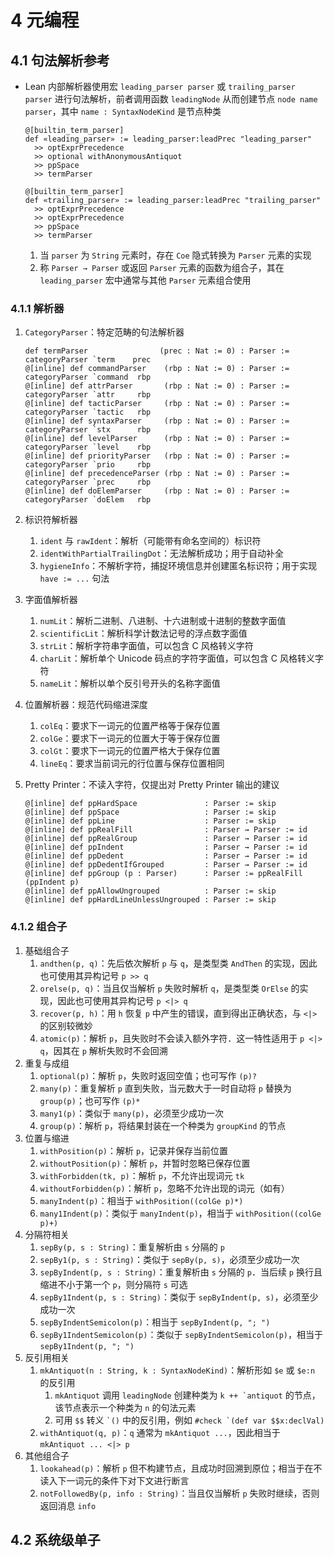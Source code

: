 # 4 元编程

## 4.1 句法解析参考
- Lean 内部解析器使用宏 `leading_parser parser` 或 `trailing_parser parser` 进行句法解析，前者调用函数 `leadingNode` 从而创建节点 `node name parser`，其中 `name : SyntaxNodeKind` 是节点种类

    ```lean
    @[builtin_term_parser]
    def «leading_parser» := leading_parser:leadPrec "leading_parser"
      >> optExprPrecedence
      >> optional withAnonymousAntiquot
      >> ppSpace
      >> termParser

    @[builtin_term_parser]
    def «trailing_parser» := leading_parser:leadPrec "trailing_parser"
      >> optExprPrecedence
      >> optExprPrecedence
      >> ppSpace
      >> termParser
    ```

    1. 当 `parser` 为 `String` 元素时，存在 `Coe` 隐式转换为 `Parser` 元素的实现
    2. 称 `Parser → Parser` 或返回 `Parser` 元素的函数为组合子，其在 `leading_parser` 宏中通常与其他 `Parser` 元素组合使用

### 4.1.1 解析器
1. `CategoryParser`：特定范畴的句法解析器

    ```lean
    def termParser                (prec : Nat := 0) : Parser := categoryParser `term    prec
    @[inline] def commandParser    (rbp : Nat := 0) : Parser := categoryParser `command  rbp
    @[inline] def attrParser       (rbp : Nat := 0) : Parser := categoryParser `attr     rbp
    @[inline] def tacticParser     (rbp : Nat := 0) : Parser := categoryParser `tactic   rbp
    @[inline] def syntaxParser     (rbp : Nat := 0) : Parser := categoryParser `stx      rbp
    @[inline] def levelParser      (rbp : Nat := 0) : Parser := categoryParser `level    rbp
    @[inline] def priorityParser   (rbp : Nat := 0) : Parser := categoryParser `prio     rbp
    @[inline] def precedenceParser (rbp : Nat := 0) : Parser := categoryParser `prec     rbp
    @[inline] def doElemParser     (rbp : Nat := 0) : Parser := categoryParser `doElem   rbp
    ```

2. 标识符解析器
    1. `ident` 与 `rawIdent`：解析（可能带有命名空间的）标识符
    2. `identWithPartialTrailingDot`：无法解析成功；用于自动补全
    3. `hygieneInfo`：不解析字符，捕捉环境信息并创建匿名标识符；用于实现 `have := ...` 句法
3. 字面值解析器
    1. `numLit`：解析二进制、八进制、十六进制或十进制的整数字面值
    2. `scientificLit`：解析科学计数法记号的浮点数字面值
    3. `strLit`：解析字符串字面值，可以包含 C 风格转义字符
    4. `charLit`：解析单个 Unicode 码点的字符字面值，可以包含 C 风格转义字符
    5. `nameLit`：解析以单个反引号开头的名称字面值
4. 位置解析器：规范代码缩进深度
    1. `colEq`：要求下一词元的位置严格等于保存位置
    2. `colGe`：要求下一词元的位置大于等于保存位置
    3. `colGt`：要求下一词元的位置严格大于保存位置
    4. `lineEq`：要求当前词元的行位置与保存位置相同
5. Pretty Printer：不读入字符，仅提出对 Pretty Printer 输出的建议

    ```lean
    @[inline] def ppHardSpace               : Parser := skip
    @[inline] def ppSpace                   : Parser := skip
    @[inline] def ppLine                    : Parser := skip
    @[inline] def ppRealFill                : Parser → Parser := id
    @[inline] def ppRealGroup               : Parser → Parser := id
    @[inline] def ppIndent                  : Parser → Parser := id
    @[inline] def ppDedent                  : Parser → Parser := id
    @[inline] def ppDedentIfGrouped         : Parser → Parser := id
    @[inline] def ppGroup (p : Parser)      : Parser := ppRealFill (ppIndent p)
    @[inline] def ppAllowUngrouped          : Parser := skip
    @[inline] def ppHardLineUnlessUngrouped : Parser := skip
    ```

### 4.1.2 组合子
1. 基础组合子
    1. `andthen(p, q)`：先后依次解析 `p` 与 `q`，是类型类 `AndThen` 的实现，因此也可使用其异构记号 `p >> q`
    2. `orelse(p, q)`：当且仅当解析 `p` 失败时解析 `q`，是类型类 `OrElse` 的实现，因此也可使用其异构记号 `p <|> q`
    3. `recover(p, h)`：用 `h` 恢复 `p` 中产生的错误，直到得出正确状态，与 `<|>` 的区别较微妙
    4. `atomic(p)`：解析 `p`，且失败时不会读入额外字符．这一特性适用于 `p <|> q`，因其在 `p` 解析失败时不会回溯
2. 重复与成组
    1. `optional(p)`：解析 `p`，失败时返回空值；也可写作 `(p)?`
    2. `many(p)`：重复解析 `p` 直到失败，当元数大于一时自动将 `p` 替换为 `group(p)`；也可写作 `(p)*`
    3. `many1(p)`：类似于 `many(p)`，必须至少成功一次
    4. `group(p)`：解析 `p`，将结果封装在一个种类为 `groupKind` 的节点
3. 位置与缩进
    1. `withPosition(p)`：解析 `p`，记录并保存当前位置
    2. `withoutPosition(p)`：解析 `p`，并暂时忽略已保存位置
    3. `withForbidden(tk, p)`：解析 `p`，不允许出现词元 `tk`
    4. `withoutForbidden(p)`：解析 `p`，忽略不允许出现的词元（如有）
    5. `manyIndent(p)`：相当于 `withPosition((colGe p)*)`
    6. `many1Indent(p)`：类似于 `manyIndent(p)`，相当于 `withPosition((colGe p)+)`
4. 分隔符相关
    1. `sepBy(p, s : String)`：重复解析由 `s` 分隔的 `p`
    2. `sepBy1(p, s : String)`：类似于 `sepBy(p, s)`，必须至少成功一次
    3. `sepByIndent(p, s : String)`：重复解析由 `s` 分隔的 `p`．当后续 `p` 换行且缩进不小于第一个 `p`，则分隔符 `s` 可选
    4. `sepBy1Indent(p, s : String)`：类似于 `sepByIndent(p, s)`，必须至少成功一次
    5. `sepByIndentSemicolon(p)`：相当于 `sepByIndent(p, "; ")`
    6. `sepBy1IndentSemicolon(p)`：类似于 `sepByIndentSemicolon(p)`，相当于 `sepBy1Indent(p, "; ")`
5. 反引用相关
    1. `mkAntiquot(n : String, k : SyntaxNodeKind)`：解析形如 `$e` 或 `$e:n` 的反引用
        1. `mkAntiquot` 调用 `leadingNode` 创建种类为 ``k ++ `antiquot`` 的节点，该节点表示一个种类为 `n` 的句法元素
        2. 可用 `$$` 转义 `` `() `` 中的反引用，例如 `` #check `(def var $$x:declVal) ``
    2. `withAntiquot(q, p)`：`q` 通常为 `mkAntiquot ...`，因此相当于 `mkAntiquot ... <|> p`
6. 其他组合子
    1. `lookahead(p)`：解析 `p` 但不构建节点，且成功时回溯到原位；相当于在不读入下一词元的条件下对下文进行断言
    2. `notFollowedBy(p, info : String)`：当且仅当解析 `p` 失败时继续，否则返回消息 `info`

## 4.2 系统级单子
